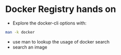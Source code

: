 # Docker Registry hands on
* Explore the docker-cli options with:
```bash
man -k docker
```
* use man to lookup the usage of docker search
* search an image 
<!--stackedit_data:
eyJoaXN0b3J5IjpbNDU4Njc1NTkzXX0=
-->